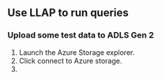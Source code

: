 ##  Use LLAP to run queries 

### Upload some test data to ADLS Gen 2

1. Launch the Azure Storage explorer. 
2. Click connect to Azure storage. 
3. 






<!--stackedit_data:
eyJoaXN0b3J5IjpbMzEyMjk5MTMzLDIwNDAyOTc2MjJdfQ==
-->